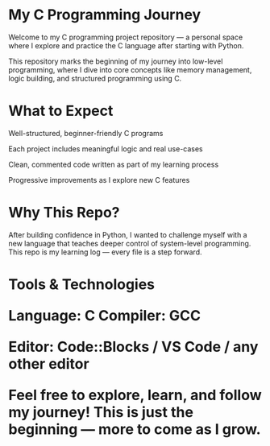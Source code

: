 <h1> My C Programming Journey</h1>
Welcome to my C programming project repository — a personal space where I explore and practice the C language after starting with Python.

This repository marks the beginning of my journey into low-level programming, where I dive into core concepts like memory management, logic building, and structured programming using C.

<h1> What to Expect</h1>
Well-structured, beginner-friendly C programs

Each project includes meaningful logic and real use-cases

Clean, commented code written as part of my learning process

Progressive improvements as I explore new C features

<h1> Why This Repo?</h1>
After building confidence in Python, I wanted to challenge myself with a new language that teaches deeper control of system-level programming. This repo is my learning log — every file is a step forward.

<h1> Tools & Technologies</h>

Language: C
Compiler: GCC

Editor: Code::Blocks / VS Code / any other editor

Feel free to explore, learn, and follow my journey!
This is just the beginning — more to come as I grow. 



